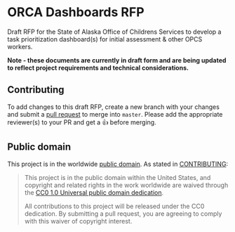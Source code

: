 # ORCA Dashboards RFP

Draft RFP for the State of Alaska Office of Childrens Services to develop a task prioritization dashboard(s) for initial assessment & other OPCS workers.

**Note - these documents are currently in draft form and are being updated to reflect project requirements and technical considerations.**

## Contributing

To add changes to this draft RFP, create a new branch with your changes and submit a [pull request](../../pulls) to merge into `master`. Please add the appropriate reviewer(s) to your PR and get a :thumbsup: before merging.


## Public domain

This project is in the worldwide [public domain](LICENSE.md). As stated in [CONTRIBUTING](CONTRIBUTING.md):

> This project is in the public domain within the United States, and copyright and related rights in the work worldwide are waived through the [CC0 1.0 Universal public domain dedication](https://creativecommons.org/publicdomain/zero/1.0/).
>
> All contributions to this project will be released under the CC0 dedication. By submitting a pull request, you are agreeing to comply with this waiver of copyright interest.
